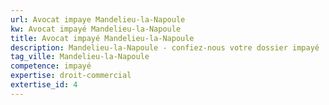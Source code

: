 ```yaml
---
url: Avocat impaye Mandelieu-la-Napoule
kw: Avocat impayé Mandelieu-la-Napoule
title: Avocat impayé Mandelieu-la-Napoule
description: Mandelieu-la-Napoule - confiez-nous votre dossier impayé
tag_ville: Mandelieu-la-Napoule
competence: impayé
expertise: droit-commercial
extertise_id: 4
---
```

